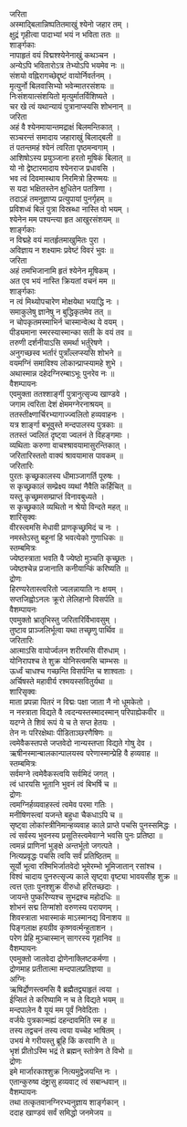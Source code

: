 जरिता  
अस्माद्बिलान्निष्पतितमाखुं श्येनो जहार तम् ।  
क्षुद्रं गृहीत्वा पादाभ्यां भयं न भविता ततः ॥  
शार्ङ्गकाः  
नापाहृतं वयं विद्मश्श्येनेनाखुं कथञ्चन ।  
अन्येऽपि भवितारोऽत्र तेभ्योऽपि भयमेव नः ॥  
संशयो वह्निरागच्छेद्दृष्टं वायोर्निवर्तनम् ।  
मृत्युर्नो बिलवासिभ्यो भवेन्मातरसंशयः ॥  
निःसंशयात्संशयितो मृत्युर्मातर्विशिष्यते ।  
चर खे त्वं यथान्यायं पुत्रानाप्स्यसि शोभनान् ॥  
जरिता  
अहं वै श्येनमायान्तमद्राक्षं बिलमन्तिकात् ।  
सञ्चरन्तं समादाय जहाराखुं बिलाद्बली ॥  
तं पतन्तमहं श्येनं त्वरिता पृष्ठमन्वगाम् ।  
आशिषोऽस्य प्रयुञ्जाना हरतो मूषिकं बिलात् ॥  
यो नो द्वेष्टारमादाय श्येनराज प्रधावसि ।  
भव त्वं दिवमास्थाय निरमित्रो हिरण्मयः ॥  
स यदा भक्षितस्तेन क्षुधितेन पतत्रिणा ।  
तदाऽहं तमनुज्ञाप्य प्रत्युपायां पुनर्गृहम् ॥  
प्रविशध्वं बिलं पुत्रा विस्रब्धा नास्ति वो भयम् ।  
श्येनेन मम पश्यन्त्या हृत आखुरसंशयम् ॥  
शार्ङ्गकाः  
न विद्महे वयं मातर्हृतमाखुमितः पुरा ।  
अविज्ञाय न शक्ष्यामः प्रवेष्टं विवरं भुवः ॥  
जरिता  
अहं तमभिजानामि हृतं श्येनेन मूषिकम् ।  
अत एव भयं नास्ति क्रियतां वचनं मम ॥  
शार्ङ्गकाः  
न त्वं मिथ्योपचारेण मोक्षयेथा भयाद्धि नः ।  
समाकुलेषु ज्ञानेषु न बुद्धिकृतमेव तत् ॥  
न चोपकृतमस्माभिर्न चास्मान्वेत्थ ये वयम् ।  
पीड्यमाना स्मरस्यास्मान्का सती के वयं तव ॥  
तरुणी दर्शनीयाऽसि समर्था भर्तुरेषणे ।  
अनुगच्छस्व भर्तारं पुत्राँल्लप्स्यसि शोभने ॥  
वयमग्निं समाविश्य लोकान्प्राप्स्यामहे शुभे ।  
अथास्मान्न दहेदग्निरम्बाऽभूः पुनरेव नः ॥  
वैशम्पायनः  
एवमुक्ता ततश्शार्ङ्गी पुत्रानुत्सृज्य खाण्डवे ।  
जगाम त्वरिता देशं क्षेममग्नेरनाश्रयम् ॥  
ततस्तीक्ष्णार्चिरभ्यागाज्ज्वलितो हव्यवाहनः ।  
यत्र शार्ङ्गा बभूवुस्ते मन्दपालस्य पुत्रकाः ॥  
ततस्तं ज्वलितं दृष्ट्वा ज्वलनं ते विहङ्गमाः ।  
व्यथिताः करुणा वाचश्श्रावयामासुरन्तिकात् ।  
जरितारिस्ततो वाक्यं श्रावयामास पावकम् ॥  
जरितारिः  
पुरतः कृच्छ्रकालस्य धीमाञ्जागर्ति पूरुषः ।  
स कृच्छ्रकालं सम्प्रेक्ष्य व्यथां नैवैति कर्हिचित् ॥  
यस्तु कृच्छ्रमसम्प्राप्तं विनावबुध्यते ।  
स कृच्छ्रकाले व्यथितो न श्रेयो विन्दते महत् ॥  
शारिसृक्वः  
वीरस्त्वमसि मेधावी प्राणकृच्छ्रमिदं च नः ।  
नमस्तेऽस्तु बहूनां हि भवत्येको गुणाधिकः ॥  
स्तम्बमित्रः  
ज्येष्ठस्त्राता भवति वै ज्येष्ठो मुञ्चति कृच्छ्रतः ।  
ज्येष्ठश्चेन्न प्रजानाति कनीयान्किं करिष्यति ॥  
द्रोणः  
हिरण्यरेतास्त्वरितो ज्वलन्नायाति नः क्षयम् ।  
सप्तजिह्वोऽनलः क्रूरो लेलिहानो विसर्पति ॥  
वैशम्पायनः  
एवमुक्तो भ्रातृभिस्तु जरितारिर्विभावसुम् ।  
तुष्टाव प्राञ्जलिर्भूत्वा यथा तच्छृणु पार्थिव ॥  
जरितारिः  
आत्माऽसि वायोर्ज्वलन शरीरमसि वीरुधाम् ।  
योनिरापश्च ते शुक्र योनिस्त्वमसि चाम्भसः ॥  
ऊर्ध्वं चाधश्च गच्छन्ति विसर्पन्ति च शाश्वताः ।  
अर्चिषस्ते महावीर्य रश्मयस्सवितुर्यथा ॥  
शारिसृक्वः  
माता प्रपन्ना पितरं न विद्मः पक्षा जाता नै नो धूमकेतो ।  
न नस्त्राता विद्यते वै त्वदन्यस्तस्मादस्मान् परिपाह्येकवीर ॥  
यदग्ने ते शिवं रूपं ये च ते सप्त हेतयः ।  
तेन नः परिरक्षेथाः पीडिताञ्छरणैषिणः ॥  
त्वमेवैकस्तपसे जप्तवेदो नान्यस्तप्ता विद्यते गोषु देव ।  
ऋषीनस्मान्बालकान्पालयस्व परेणास्मान्प्रेहि वै हव्यवाह ॥  
स्तम्बमित्रः  
सर्वमग्ने त्वमेवैकस्त्वयि सर्वमिदं जगत् ।  
त्वं धारयसि भूतानि भुवनं त्वं बिभर्षि च ॥  
द्रोणः  
त्वमग्निर्हव्यवाहस्त्वं त्वमेव परमा गतिः ।  
मनीषिणस्त्वां यजन्ते बहुधा चैकधाऽपि च ॥  
सृष्ट्वा लोकांस्त्रीनिमान्हव्यवाह काले प्राप्ते पचसि पुनस्समिद्धः ।  
त्वं सर्वस्य भुवनस्य प्रसूतिस्त्वमेवाग्ने भवसि पुनः प्रतिष्ठा ॥  
त्वमन्नं प्राणिनां भुङ्क्षे अन्तर्भूतो जगत्पते ।  
नित्यप्रवृद्धः पचसि त्वयि सर्वं प्रतिष्ठितम् ॥  
सूर्यो भूत्वा रश्मिभिर्जातवेदो भूमेरम्भो भूमिजातान् रसांश्च ।  
विश्वं चादाय पुनरुत्सृज्य काले सृष्ट्वा वृष्ट्या भावयसीह शुक्र ॥  
त्वत्त एताः पुनश्शुक्र वीरुधो हरितच्छदाः ।  
जायन्ते पुष्करिण्यश्च सुभद्रश्च महोदधिः ॥  
शोभनं सद्म तिग्मांशो वरुणस्य परायणम् ।  
शिवस्त्राता भवास्माकं माऽस्मानद्य विनाशय ॥  
पिङ्गलाक्ष हयग्रीव कृष्णवर्त्मन्हुताशन ।  
परेण प्रेहि मुञ्चास्मान् सागरस्य गृहानिव ॥  
वैशम्पायनः  
एवमुक्तो जातवेदा द्रोणेनाक्लिष्टकर्मणा ।  
द्रोणमाह प्रतीतात्मा मन्दपालप्रतिज्ञया ॥  
अग्निः  
ऋषिर्द्रोणस्त्वमसि वै ब्रह्मैतद्व्याहृतं त्वया ।  
ईप्सितं ते करिष्यामि न च ते विद्यते भयम् ॥  
मन्दपालेन वै यूयं मम पूर्वं निवेदिताः ।  
वर्जयेः पुत्रकान्मह्यं दहन्दावमिति स्म ह ॥  
तस्य तद्वचनं तस्य त्वया यच्चेह भाषितम् ।  
उभयं मे गरीयस्तु ब्रूहि किं करवाणि ते ॥  
भृशं प्रीतोऽस्मि भद्रं ते ब्रह्मन् स्तोत्रेण ते विभो ॥  
द्रोणः  
इमे मार्जारकाश्शुक्र नित्यमुद्वेजयन्ति नः ।  
एतान्कुरुष्व दंष्ट्रासु हव्यवाट् त्वं सबान्धवान् ॥  
वैशम्पायनः  
तथा तत्कृतवानग्निरभ्यनुज्ञाय शार्ङ्गकान् ।  
ददाह खाण्डवं सर्वं समिद्धो जनमेजय ॥  
